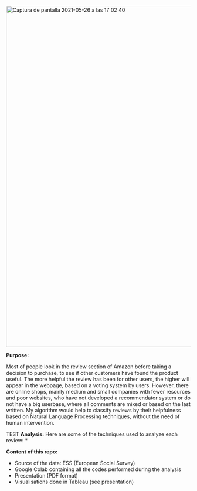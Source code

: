 <img width="930" alt="Captura de pantalla 2021-05-26 a las 17 02 40" src="https://user-images.githubusercontent.com/79402322/119683949-64047780-be44-11eb-8e97-d55348ace751.png">

**Purpose:**

Most of people look in the review section of Amazon before taking a decision to purchase, to see if other customers have found the product useful. The more helpful the review has been for other users, the higher will appear in the webpage, based on a voting system by users. However, there are online shops, mainly medium and small companies with fewer resources and poor websites, who have not developed a recommendator system or do not have a big userbase, where all comments are mixed or based on the last written. My algorithm would help to classify reviews by their helpfulness based on Natural Language Processing techniques, without the need of human intervention.



TEST
**Analysis:** Here are some of the techniques used to analyze each review:
* 



**Content of this repo:**
* Source of the data: ESS (European Social Survey)
* Google Colab containing all the codes performed during the analysis
* Presentation (PDF format)
* Visualisations done in Tableau (see presentation)
